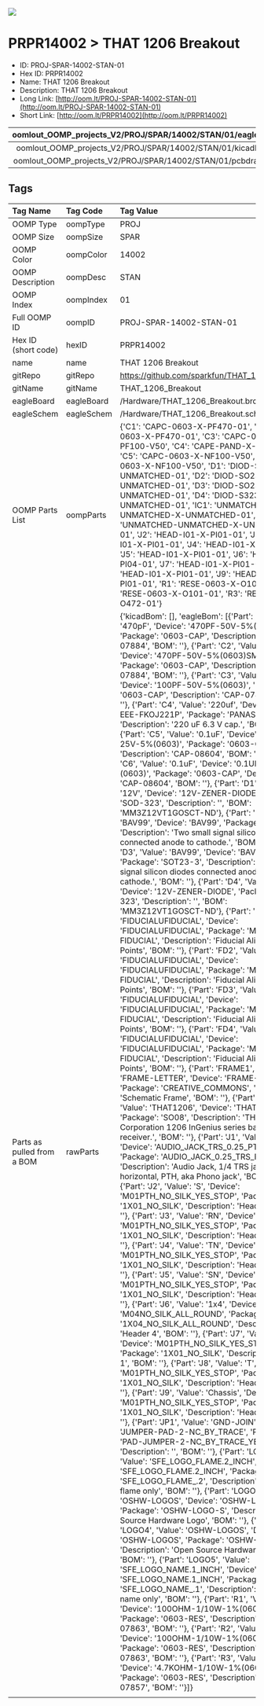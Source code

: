 


  
![][im]
# PRPR14002 > THAT 1206 Breakout

- ID: PROJ-SPAR-14002-STAN-01
- Hex ID: PRPR14002
- Name: THAT 1206 Breakout
- Description: THAT 1206 Breakout
- Long Link: [http://oom.lt/PROJ-SPAR-14002-STAN-01](http://oom.lt/PROJ-SPAR-14002-STAN-01)
- Short Link: [http://oom.lt/PRPR14002](http://oom.lt/PRPR14002)
  

|oomlout_OOMP_projects_V2/PROJ/SPAR/14002/STAN/01/eagleImage.png|oomlout_OOMP_projects_V2/PROJ/SPAR/14002/STAN/01/eagleSchemImage.png|oomlout_OOMP_projects_V2/PROJ/SPAR/14002/STAN/01/kicadPcb3dFront.png|oomlout_OOMP_projects_V2/PROJ/SPAR/14002/STAN/01/kicadPcb3dBack.png|
| :---: | :---: | :---: | :---: |
|oomlout_OOMP_projects_V2/PROJ/SPAR/14002/STAN/01/kicadPcb3d.png|oomlout_OOMP_projects_V2/PROJ/SPAR/14002/STAN/01/bomBack.png|oomlout_OOMP_projects_V2/PROJ/SPAR/14002/STAN/01/bomFront.png|oomlout_OOMP_projects_V2/PROJ/SPAR/14002/STAN/01/pcbdraw.svg|
|oomlout_OOMP_projects_V2/PROJ/SPAR/14002/STAN/01/pcbdrawBack.svg||||

## Tags
  

|Tag Name|Tag Code|Tag Value|
| :--- | :--- | :--- |
|OOMP Type|oompType|PROJ|
|OOMP Size|oompSize|SPAR|
|OOMP Color|oompColor|14002|
|OOMP Description|oompDesc|STAN|
|OOMP Index|oompIndex|01|
|Full OOMP ID|oompID|PROJ-SPAR-14002-STAN-01|
|Hex ID (short code)|hexID|PRPR14002|
|name|name|THAT 1206 Breakout|
|gitRepo|gitRepo|https://github.com/sparkfun/THAT_1206_Breakout|
|gitName|gitName|THAT_1206_Breakout|
|eagleBoard|eagleBoard|/Hardware/THAT_1206_Breakout.brd|
|eagleSchem|eagleSchem|/Hardware/THAT_1206_Breakout.sch|
|OOMP Parts List|oompParts|{'C1': 'CAPC-0603-X-PF470-01', 'C2': 'CAPC-0603-X-PF470-01', 'C3': 'CAPC-0603-X-PF100-V50', 'C4': 'CAPE-PAND-X-UF220-01', 'C5': 'CAPC-0603-X-NF100-V50', 'C6': 'CAPC-0603-X-NF100-V50', 'D1': 'DIOD-S323-X-UNMATCHED-01', 'D2': 'DIOD-SO23-X-UNMATCHED-01', 'D3': 'DIOD-SO23-X-UNMATCHED-01', 'D4': 'DIOD-S323-X-UNMATCHED-01', 'IC1': 'UNMATCHED-UNMATCHED-X-UNMATCHED-01', 'J1': 'UNMATCHED-UNMATCHED-X-UNMATCHED-01', 'J2': 'HEAD-I01-X-PI01-01', 'J3': 'HEAD-I01-X-PI01-01', 'J4': 'HEAD-I01-X-PI01-01', 'J5': 'HEAD-I01-X-PI01-01', 'J6': 'HEAD-I01-X-PI04-01', 'J7': 'HEAD-I01-X-PI01-01', 'J8': 'HEAD-I01-X-PI01-01', 'J9': 'HEAD-I01-X-PI01-01', 'R1': 'RESE-0603-X-O101-01', 'R2': 'RESE-0603-X-O101-01', 'R3': 'RESE-0603-X-O472-01'}|
|Parts as pulled from a BOM|rawParts|{'kicadBom': [], 'eagleBom': [{'Part': 'C1', 'Value': '470pF', 'Device': '470PF-50V-5%(0603)SMD', 'Package': '0603-CAP', 'Description': 'CAP-07884', 'BOM': ''}, {'Part': 'C2', 'Value': '470pF', 'Device': '470PF-50V-5%(0603)SMD', 'Package': '0603-CAP', 'Description': 'CAP-07884', 'BOM': ''}, {'Part': 'C3', 'Value': '100pF', 'Device': '100PF-50V-5%(0603)', 'Package': '0603-CAP', 'Description': 'CAP-07883', 'BOM': ''}, {'Part': 'C4', 'Value': '220uf', 'Device': 'PANA-EEE-FKOJ221P', 'Package': 'PANASONIC_D', 'Description': '220 uF 6.3 V cap.', 'BOM': ''}, {'Part': 'C5', 'Value': '0.1uF', 'Device': '0.1UF-25V-5%(0603)', 'Package': '0603-CAP', 'Description': 'CAP-08604', 'BOM': ''}, {'Part': 'C6', 'Value': '0.1uF', 'Device': '0.1UF-25V-5%(0603)', 'Package': '0603-CAP', 'Description': 'CAP-08604', 'BOM': ''}, {'Part': 'D1', 'Value': '12V', 'Device': '12V-ZENER-DIODE', 'Package': 'SOD-323', 'Description': '', 'BOM': 'MM3Z12VT1GOSCT-ND'}, {'Part': 'D2', 'Value': 'BAV99', 'Device': 'BAV99', 'Package': 'SOT23-3', 'Description': 'Two small signal silicon diodes connected anode to cathode.', 'BOM': ''}, {'Part': 'D3', 'Value': 'BAV99', 'Device': 'BAV99', 'Package': 'SOT23-3', 'Description': 'Two small signal silicon diodes connected anode to cathode.', 'BOM': ''}, {'Part': 'D4', 'Value': '12V', 'Device': '12V-ZENER-DIODE', 'Package': 'SOD-323', 'Description': '', 'BOM': 'MM3Z12VT1GOSCT-ND'}, {'Part': 'FD1', 'Value': 'FIDUCIALUFIDUCIAL', 'Device': 'FIDUCIALUFIDUCIAL', 'Package': 'MICRO-FIDUCIAL', 'Description': 'Fiducial Alignment Points', 'BOM': ''}, {'Part': 'FD2', 'Value': 'FIDUCIALUFIDUCIAL', 'Device': 'FIDUCIALUFIDUCIAL', 'Package': 'MICRO-FIDUCIAL', 'Description': 'Fiducial Alignment Points', 'BOM': ''}, {'Part': 'FD3', 'Value': 'FIDUCIALUFIDUCIAL', 'Device': 'FIDUCIALUFIDUCIAL', 'Package': 'MICRO-FIDUCIAL', 'Description': 'Fiducial Alignment Points', 'BOM': ''}, {'Part': 'FD4', 'Value': 'FIDUCIALUFIDUCIAL', 'Device': 'FIDUCIALUFIDUCIAL', 'Package': 'MICRO-FIDUCIAL', 'Description': 'Fiducial Alignment Points', 'BOM': ''}, {'Part': 'FRAME1', 'Value': 'FRAME-LETTER', 'Device': 'FRAME-LETTER', 'Package': 'CREATIVE_COMMONS', 'Description': 'Schematic Frame', 'BOM': ''}, {'Part': 'IC1', 'Value': 'THAT1206', 'Device': 'THAT1206', 'Package': 'SO08', 'Description': 'THAT Corporation 1206 InGenius series balanced line receiver.', 'BOM': ''}, {'Part': 'J1', 'Value': 'INPUT', 'Device': 'AUDIO_JACK_TRS_0.25_PTH_RA', 'Package': 'AUDIO_JACK_0.25_TRS_PTH_RA', 'Description': 'Audio Jack, 1/4 TRS jack, horizontal, PTH, aka Phono jack', 'BOM': ''}, {'Part': 'J2', 'Value': 'S', 'Device': 'M01PTH_NO_SILK_YES_STOP', 'Package': '1X01_NO_SILK', 'Description': 'Header 1', 'BOM': ''}, {'Part': 'J3', 'Value': 'RN', 'Device': 'M01PTH_NO_SILK_YES_STOP', 'Package': '1X01_NO_SILK', 'Description': 'Header 1', 'BOM': ''}, {'Part': 'J4', 'Value': 'TN', 'Device': 'M01PTH_NO_SILK_YES_STOP', 'Package': '1X01_NO_SILK', 'Description': 'Header 1', 'BOM': ''}, {'Part': 'J5', 'Value': 'SN', 'Device': 'M01PTH_NO_SILK_YES_STOP', 'Package': '1X01_NO_SILK', 'Description': 'Header 1', 'BOM': ''}, {'Part': 'J6', 'Value': '1x4', 'Device': 'M04NO_SILK_ALL_ROUND', 'Package': '1X04_NO_SILK_ALL_ROUND', 'Description': 'Header 4', 'BOM': ''}, {'Part': 'J7', 'Value': 'R', 'Device': 'M01PTH_NO_SILK_YES_STOP', 'Package': '1X01_NO_SILK', 'Description': 'Header 1', 'BOM': ''}, {'Part': 'J8', 'Value': 'T', 'Device': 'M01PTH_NO_SILK_YES_STOP', 'Package': '1X01_NO_SILK', 'Description': 'Header 1', 'BOM': ''}, {'Part': 'J9', 'Value': 'Chassis', 'Device': 'M01PTH_NO_SILK_YES_STOP', 'Package': '1X01_NO_SILK', 'Description': 'Header 1', 'BOM': ''}, {'Part': 'JP1', 'Value': 'GND-JOIN', 'Device': 'JUMPER-PAD-2-NC_BY_TRACE', 'Package': 'PAD-JUMPER-2-NC_BY_TRACE_YES_SILK', 'Description': '', 'BOM': ''}, {'Part': 'LOGO2', 'Value': 'SFE_LOGO_FLAME.2_INCH', 'Device': 'SFE_LOGO_FLAME.2_INCH', 'Package': 'SFE_LOGO_FLAME_.2', 'Description': 'SFE Logo, flame only', 'BOM': ''}, {'Part': 'LOGO3', 'Value': 'OSHW-LOGOS', 'Device': 'OSHW-LOGOS', 'Package': 'OSHW-LOGO-S', 'Description': 'Open Source Hardware Logo', 'BOM': ''}, {'Part': 'LOGO4', 'Value': 'OSHW-LOGOS', 'Device': 'OSHW-LOGOS', 'Package': 'OSHW-LOGO-S', 'Description': 'Open Source Hardware Logo', 'BOM': ''}, {'Part': 'LOGO5', 'Value': 'SFE_LOGO_NAME.1_INCH', 'Device': 'SFE_LOGO_NAME.1_INCH', 'Package': 'SFE_LOGO_NAME_.1', 'Description': 'SFE Logo, name only', 'BOM': ''}, {'Part': 'R1', 'Value': '100', 'Device': '100OHM-1/10W-1%(0603)', 'Package': '0603-RES', 'Description': 'RES-07863', 'BOM': ''}, {'Part': 'R2', 'Value': '100', 'Device': '100OHM-1/10W-1%(0603)', 'Package': '0603-RES', 'Description': 'RES-07863', 'BOM': ''}, {'Part': 'R3', 'Value': '4.7K', 'Device': '4.7KOHM-1/10W-1%(0603)', 'Package': '0603-RES', 'Description': 'RES-07857', 'BOM': ''}]}|
||||



[im]: PROJ/SPAR/14002/STAN/01/kicadPcb3d_450.png
